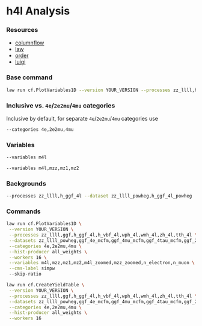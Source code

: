 # h4l Analysis

### Resources

- [columnflow](https://github.com/columnflow/columnflow/)
- [law](https://github.com/riga/law)
- [order](https://github.com/riga/order)
- [luigi](https://github.com/spotify/luigi)

### Base command

```sh
law run cf.PlotVariables1D --version YOUR_VERSION --processes zz_llll,h_ggf_4l --dataset zz_llll_powheg,h_ggf_4l_powheg --variables m4l --skip-ratio --workers 16
```

### Inclusive vs. `4e`/`2e2mu`/`4mu` categories

Inclusive by default, for separate `4e`/`2e2mu`/`4mu` categories use

```sh
--categories 4e,2e2mu,4mu
```

### Variables

```sh
--variables m4l
```

```sh
--variables m4l,mzz,mz1,mz2
```

### Backgrounds

```sh
--processes zz_llll,h_ggf_4l --dataset zz_llll_powheg,h_ggf_4l_powheg
```

### Commands

```sh
law run cf.PlotVariables1D \
 --version YOUR_VERSION \
 --processes zz_llll,ggf,h_ggf_4l,h_vbf_4l,wph_4l,wmh_4l,zh_4l,tth_4l \
 --datasets zz_llll_powheg,ggf_4e_mcfm,ggf_4mu_mcfm,ggf_4tau_mcfm,ggf_2e2mu_mcfm,ggf_2e2tau_mcfm,ggf_2mu2tau_mcfm,h_ggf_4l_powheg,h_vbf_4l_powheg,wph_4l_powheg,wmh_4l_powheg,zh_4l_powheg,tth_4l_powheg \
 --categories 4e,2e2mu,4mu \
 --hist-producer all_weights \
 --workers 16 \
 --variables m4l,mzz,mz1,mz2,m4l_zoomed,mzz_zoomed,n_electron,n_muon \
 --cms-label simpw
 --skip-ratio
```

```sh
law run cf.CreateYieldTable \
 --version YOUR_VERSION \
 --processes zz_llll,ggf,h_ggf_4l,h_vbf_4l,wph_4l,wmh_4l,zh_4l,tth_4l \
 --datasets zz_llll_powheg,ggf_4e_mcfm,ggf_4mu_mcfm,ggf_4tau_mcfm,ggf_2e2mu_mcfm,ggf_2e2tau_mcfm,ggf_2mu2tau_mcfm,h_ggf_4l_powheg,h_vbf_4l_powheg,wph_4l_powheg,wmh_4l_powheg,zh_4l_powheg,tth_4l_powheg \
 --categories 4e,2e2mu,4mu \
 --hist-producer all_weights \
 --workers 16
```
